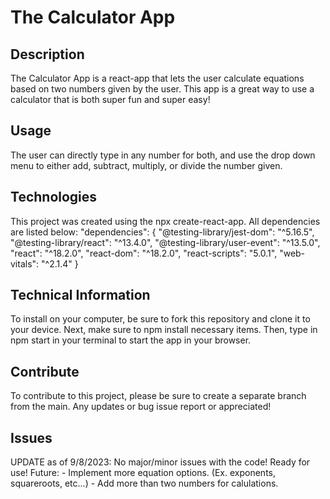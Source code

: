 # The Calculator App

## Description
The Calculator App is a react-app that lets the user calculate equations based on two numbers given by the user. This app is a great way to use a calculator that is both super fun and super easy!

## Usage
The user can directly type in any number for both, and use the drop down menu to either add, subtract, multiply, or divide the number given.

## Technologies
This project was created using the npx create-react-app. All dependencies are listed below:
    "dependencies": {
        "@testing-library/jest-dom": "^5.16.5",
        "@testing-library/react": "^13.4.0",
        "@testing-library/user-event": "^13.5.0",
        "react": "^18.2.0",
        "react-dom": "^18.2.0",
        "react-scripts": "5.0.1",
        "web-vitals": "^2.1.4"
      }

## Technical Information
To install on your computer, be sure to fork this repository and clone it to your device. 
Next, make sure to npm install necessary items.
Then, type in npm start in your terminal to start the app in your browser.

## Contribute
To contribute to this project, please be sure to create a separate branch from the main.
Any updates or bug issue report or appreciated!

## Issues
UPDATE as of 9/8/2023: No major/minor issues with the code! Ready for use!
Future:
    - Implement more equation options. (Ex. exponents, squareroots, etc...)
    - Add more than two numbers for calulations.
